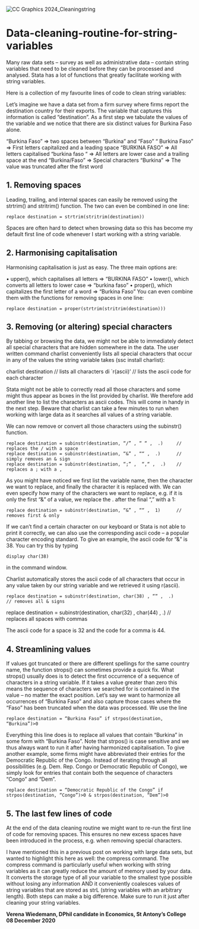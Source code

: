 
![CC Graphics 2024_Cleaningstring](https://github.com/csae-coders-corner/Data-cleaning-routine-for-string-variables/assets/148211163/97f296a6-5507-42ac-b6c4-432f3ca886f7)

# Data-cleaning-routine-for-string-variables

Many raw data sets – survey as well as administrative data – contain string variables that need to be cleaned before they can be processed and analysed. Stata has a lot of functions that greatly facilitate working with string variables. 

Here is a collection of my favourite lines of code to clean string variables: 

Let’s imagine we have a data set from a firm survey where firms report the destination country for their exports. The variable that captures this information is called “destination”. As a first step we tabulate the values of the variable and we notice that there are six distinct values for Burkina Faso alone. 

“Burkina  Faso”		=> two spaces between “Burkina” and “Faso”
“ Burkina Faso”		=> First letters capitalized and a leading space
“BURKINA FASO”		=> All letters capitalised
“burkina faso  “		=> All letters are lower case and a trailing space at the end
“Burkina/Faso”		=> Special characters
“Burkina”			=> The value was truncated after the first word

## 1. Removing spaces 
Leading, trailing, and internal spaces can easily be removed using the strtrim() and stritrim() function. The two can even be combined in one line: 

	replace destination = strtrim(stritrim(destination))

Spaces are often hard to detect when browsing data so this has become my default first line of code whenever I start working with a string variable.

## 2. Harmonising capitalisation 
Harmonising capitalisation is just as easy. The three main options are: 

•	upper(), which capitalises all letters => “BURKINA FASO”
•	lower(), which converts all letters to lower case => “burkina faso”
•	proper(), which capitalizes the first letter of a word => “Burkina Faso”
You can even combine them with the functions for removing spaces in one line: 

	replace destination = proper(strtrim(stritrim(destination)))  



## 3. Removing (or altering) special characters

By tabbing or browsing the data, we might not be able to immediately detect all special characters that are hidden somewhere in the data. The user written command charlist conveniently lists all special characters that occur in any of the values the string variable takes (ssc install charlist):

charlist destination			// lists all characters
di `r(ascii)’				// lists the ascii code for each character

Stata might not be able to correctly read all those characters and some might thus appear as boxes in the list provided by charlist. We therefore add another line to list the characters as ascii codes. This will come in handy in the next step. Beware that charlist can take a few minutes to run when working with large data as it searches all values of a string variable. 

We can now remove or convert all those characters using the subinstr() function. 

	replace destination = subinstr(destination, “/” , “ “ ,  .)  	// replaces the / with a space
	replace destination = subinstr(destination, “&” , ““ ,  .)  	// simply removes an & sign
	replace destination = subinstr(destination, “;” ,  “,“ ,  .)	// replaces a ; with a ,


As you might have noticed we first list the variable name, then the character we want to replace, and finally the character it is replaced with. We can even specify how many of the characters we want to replace, e.g. if it is only the first “&” of a value, we replace the . after the final “,” with a 1:

	replace destination = subinstr(destination, “&” , ““ ,  1)  	// removes first & only

If we can’t find a certain character on our keyboard or Stata is not able to print it correctly, we can also use the corresponding ascii code – a popular character encoding standard. To give an example, the ascii code for “&” is 38. You can try this by typing 

	display char(38) 

in the command window. 

Charlist automatically stores the ascii code of all characters that occur in any value taken by our string variable and we retrieved it using r(ascii). 

	replace destination = subinstr(destination, char(38) , ““ ,  .)  	          // removes all & signs
replace destination = subinstr(destination, char(32) , char(44) ,  .)      // replaces all spaces with commas

The ascii code for a space is 32 and the code for a comma is 44.

## 4. Streamlining values
If values got truncated or there are different spellings for the same country name, the function strops() can sometimes provide a quick fix. What strops() usually does is to detect the first occurrence of a sequence of characters in a string variable. If it takes a value greater than zero this means the sequence of characters we searched for is contained in the value – no matter the exact position. Let’s say we want to harmonize all occurrences of “Burkina Faso” and also capture those cases where the “Faso” has been truncated when the data was processed. We use the line

	replace destination = “Burkina Faso” if strpos(destination, “Burkina”)>0



Everything this line does is to replace all values that contain “Burkina” in some form with “Burkina Faso”. Note that strpos() is case sensitive and we thus always want to run it after having harmonized capitalisation. To give another example, some firms might have abbreviated their entries for the Democratic Republic of the Congo. Instead of iterating through all possibilities (e.g. Dem. Rep. Congo or Democratic Republic of Congo), we simply look for entries that contain both the sequence of characters “Congo” and “Dem”. 

	replace destination = “Democratic Republic of the Congo” if strpos(destination, “Congo”)>0 & strpos(destination, “Dem”)>0

## 5. The last few lines of code
At the end of the data cleaning routine we might want to re-run the first line of code for removing spaces. This ensures no new excess spaces have been introduced in the process, e.g. when removing special characters.

I have mentioned this in a previous post on working with large data sets, but wanted to highlight this here as well: the compress command. The compress command is particularly useful when working with string variables as it can greatly reduce the amount of memory used by your data. It converts the storage type of all your variable to the smallest type possible without losing any information AND it conveniently coalesces values of string variables that are stored as strL (string variables with an arbitrary length). Both steps can make a big difference. Make sure to run it just after cleaning your string variables. 



**Verena Wiedemann, DPhil candidate in Economics, St Antony’s College
08 December 2020**
